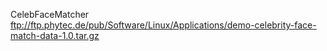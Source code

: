 CelebFaceMatcher
ftp://ftp.phytec.de/pub/Software/Linux/Applications/demo-celebrity-face-match-data-1.0.tar.gz
